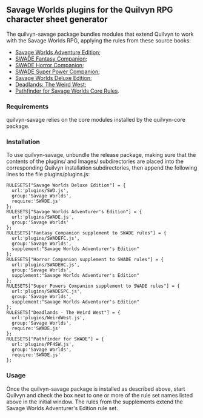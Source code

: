 ## Savage Worlds plugins for the Quilvyn RPG character sheet generator

The quilvyn-savage package bundles modules that extend Quilvyn to work with
the Savage Worlds RPG, applying the rules from these source books:

- <a href="https://peginc.com/product/savage-worlds-adventure-edition-core-rules-pdf-swade/">Savage Worlds Adventure Edition</a>;
- <a href="https://peginc.com/product/fantasy-companion-swade/">SWADE Fantasy Companion</a>;
- <a href="https://peginc.com/product/horror-companion-swade/">SWADE Horror Companion</a>;
- <a href="https://peginc.com/product/swade-super-powers-companion/">SWADE Super Power Companion</a>;
- <a href="https://peginc.com/product/savage-worlds-deluxe-explorers-edition/">Savage Worlds Deluxe Edition</a>;
- <a href="https://peginc.com/product/deadlands-the-weird-west-core-rules/"> Deadlands: The Weird West</a>;
- <a href="https://peginc.com/product/pathfinder-for-savage-worlds-core-rules/">Pathfinder for Savage Worlds Core Rules</a>.

### Requirements

quilvyn-savage relies on the core modules installed by the quilvyn-core package.

### Installation

To use quilvyn-savage, unbundle the release package, making sure that the
contents of the plugins/ and Images/ subdirectories are placed into the
corresponding Quilvyn installation subdirectories, then append the following
lines to the file plugins/plugins.js:

    RULESETS["Savage Worlds Deluxe Edition"] = {
      url:'plugins/SWD.js',
      group:'Savage Worlds',
      require:'SWADE.js'
    };
    RULESETS["Savage Worlds Adventurer's Edition"] = {
      url:'plugins/SWADE.js',
      group:'Savage Worlds'
    };
    RULESETS["Fantasy Companion supplement to SWADE rules"] = {
      url:'plugins/SWADEFC.js',
      group:'Savage Worlds',
      supplement:"Savage Worlds Adventurer's Edition"
    };
    RULESETS["Horror Companion supplement to SWADE rules"] = {
      url:'plugins/SWADEHC.js',
      group:'Savage Worlds',
      supplement:"Savage Worlds Adventurer's Edition"
    };
    RULESETS["Super Powers Companion supplement to SWADE rules"] = {
      url:'plugins/SWADESPC.js',
      group:'Savage Worlds',
      supplement:"Savage Worlds Adventurer's Edition"
    };
    RULESETS["Deadlands - The Weird West"] = {
      url:'plugins/WeirdWest.js',
      group:'Savage Worlds',
      require:'SWADE.js'
    };
    RULESETS["Pathfinder for SWADE"] = {
      url:'plugins/PF4SW.js',
      group:'Savage Worlds',
      require:'SWADE.js'
    };

### Usage

Once the quilvyn-savage package is installed as described above, start Quilvyn
and check the box next to one or more of the rule set names listed above in
the initial window. The rules from the supplements extend the Savage Worlds
Adventurer's Edition rule set.
